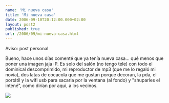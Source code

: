 ```yaml
---
name: 'Mi nueva casa'
title: 'Mi nueva casa'
date: 2006-09-10T20:12:00.000+02:00
layout: post2
published: true
url: /2006/09/mi-nueva-casa.html
---
```


Aviso: post personal  
  
Bueno, hace unos días comenté que ya tenía nueva casa... qué menos que poner una imagen jaja :P. Es solo del salón (no tengo tele) con todo el dominical descomprimido, mi reproductor de mp3 (que me lo regaló mi novia), dos latas de cocacola que me gustan porque decoran, la pda, el portátil y la wifi usb para sacarla por la ventana (al fondo) y "shuparles el intené", como dirían por aquí, a los vecinos.  
  
[![](http://photos1.blogger.com/blogger/2315/213/320/DSCN9059.jpg)](http://photos1.blogger.com/blogger/2315/213/1600/DSCN9059.jpg)